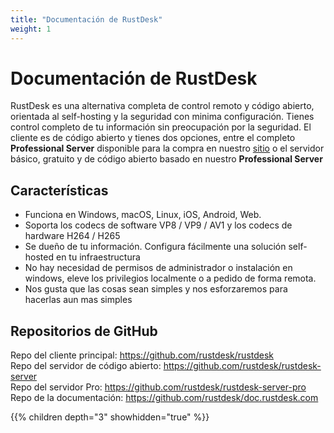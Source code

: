 ```yaml
---
title: "Documentación de RustDesk"
weight: 1
---
```


# Documentación de RustDesk

RustDesk es una alternativa completa de control remoto y código abierto, orientada al self-hosting y la seguridad con minima configuración. Tienes control completo de tu información sin preocupación por la seguridad. El cliente es de código abierto y tienes dos opciones, entre el completo <b>Professional Server</b> disponible para la compra en nuestro [sitio](https://rustdesk.com) o el servidor básico, gratuito y de código abierto basado en nuestro <b>Professional Server</b>

## Características
- Funciona en Windows, macOS, Linux, iOS, Android, Web.
- Soporta los codecs de software VP8 / VP9 / AV1 y los codecs de hardware H264 / H265
- Se dueño de tu información. Configura fácilmente una solución self-hosted en tu infraestructura
- No hay necesidad de permisos de administrador o instalación en windows, eleve los privilegios localmente o a pedido de forma remota.
- Nos gusta que las cosas sean simples y nos esforzaremos para hacerlas aun mas simples

## Repositorios de GitHub

Repo del cliente principal: https://github.com/rustdesk/rustdesk</br>
Repo del servidor de código abierto: https://github.com/rustdesk/rustdesk-server</br>
Repo del servidor Pro: https://github.com/rustdesk/rustdesk-server-pro</br>
Repo de la documentación: https://github.com/rustdesk/doc.rustdesk.com</br>

{{% children depth="3" showhidden="true" %}}
